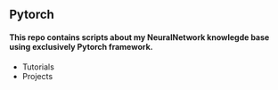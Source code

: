 ## Pytorch

#### This repo contains scripts about my NeuralNetwork knowlegde base using exclusively Pytorch framework.

* Tutorials
* Projects






